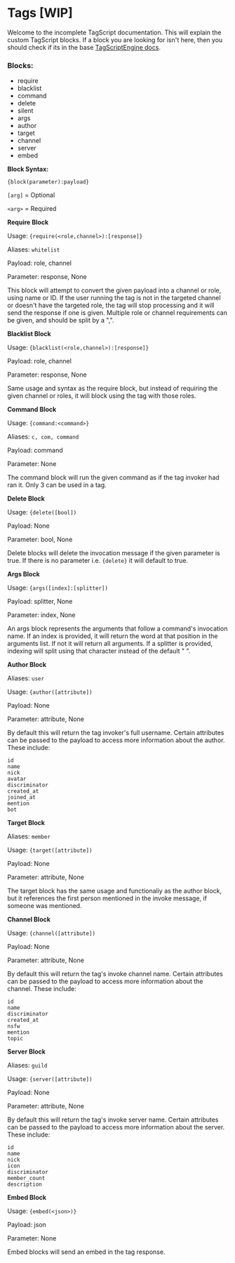 # Tags [WIP]

Welcome to the incomplete TagScript documentation. This will explain the custom TagScript blocks. If a block you are looking for isn't here, then you should check if its in the base [TagScriptEngine docs](https://github.com/JonSnowbd/TagScript).

### Blocks:
- require
- blacklist
- command
- delete
- silent
- args
- author
- target
- channel
- server
- embed

**Block Syntax:**

`{block(parameter):payload}`

`[arg]` = Optional

`<arg>` = Required

**Require Block**

Usage: `{require(<role,channel>):[response]}`

Aliases: `whitelist`

Payload: role, channel

Parameter: response, None

This block will attempt to convert the given payload into a channel or role, using name or ID. If the user running the tag is not in the targeted channel or doesn't have the targeted role, the tag will stop processing and it will send the response if one is given. Multiple role or channel requirements can be given, and should be split by a ",".

**Blacklist Block**

Usage: `{blacklist(<role,channel>):[response]}`

Payload: role, channel

Parameter: response, None

Same usage and syntax as the require block, but instead of requiring the given channel or roles, it will block using the tag with those roles.

**Command Block**

Usage: `{command:<command>}`

Aliases: `c, com, command`

Payload: command

Parameter: None

The command block will run the given command as if the tag invoker had ran it. Only 3 can be used in a tag.


**Delete Block**

Usage: `{delete([bool])`

Payload: None

Parameter: bool, None

Delete blocks will delete the invocation message if the given parameter is true. If there is no parameter i.e. `{delete}` it will default to true.

**Args Block**

Usage: `{args([index]:[splitter])`

Payload: splitter, None

Parameter: index, None

An args block represents the arguments that follow a command's invocation name. If an index is provided, it will return the word at that position in the arguments list. If not it will return all arguments. If a splitter is provided, indexing will split using that character instead of the default " ".


**Author Block**

Aliases: `user`

Usage: `{author([attribute])`

Payload: None

Parameter: attribute, None

By default this will return the tag invoker's full username. Certain attributes can be passed to the payload to access more information about the author. These include:

```
id
name
nick
avatar
discriminator
created_at
joined_at
mention
bot
```


**Target Block**

Aliases: `member`

Usage: `{target([attribute])`

Payload: None

Parameter: attribute, None

The target block has the same usage and functionaliy as the author block, but it references the first person mentioned in the invoke message, if someone was mentioned.


**Channel Block**

Usage: `{channel([attribute])`

Payload: None

Parameter: attribute, None

By default this will return the tag's invoke channel name. Certain attributes can be passed to the payload to access more information about the channel. These include:

```
id
name
discriminator
created_at
nsfw
mention
topic
```


**Server Block**

Aliases: `guild`

Usage: `{server([attribute])`

Payload: None

Parameter: attribute, None

By default this will return the tag's invoke server name. Certain attributes can be passed to the payload to access more information about the server. These include:

```
id
name
nick
icon
discriminator
member_count
description
```

**Embed Block**

Usage: `{embed(<json>)}`

Payload: json

Parameter: None

Embed blocks will send an embed in the tag response.
